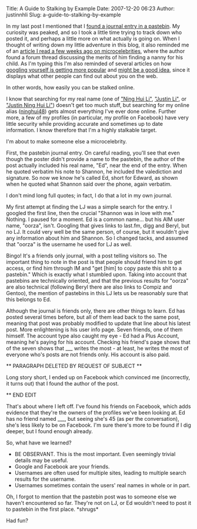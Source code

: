 Title: A Guide to Stalking by Example
Date: 2007-12-20 06:23
Author: justinnhli
Slug: a-guide-to-stalking-by-example

In my last post I mentioned that I [found a journal entry in a
pastebin](http://ninghui48.blogspot.com/2007/12/pastebins.html). My
curiosity was peaked, and so I took a little time trying to track down
who posted it, and perhaps a little more on what actually is going on.
When I thought of writing down my little adventure in this blog, it also
reminded me of an [article I read a few weeks ago on
microcelebrities](http://www.wired.com/techbiz/people/magazine/15-12/st_thompson),
where the author found a forum thread discussing the merits of him
finding a nanny for his child. As I'm typing this I'm also reminded of
several articles on how [googling yourself is getting more
popular](http://ap.google.com/article/ALeqM5gvIKnTCFibsuq70pTBwoh7YPNfaQD8TIP4SG1)
and [might be a good
idea](http://arstechnica.com/news.ars/post/20071216-googling-oneself-not-as-vain-as-you-think-say-researchers.html),
since it displays what other people can find out about you on the web.

In other words, how easily you can be stalked online.

I know that searching for my real name (one of ["Ning Hui
Li"](http://www.google.com/search?hl=en&q=%22ning%20hui%20li%22),
["Justin Li"](http://www.google.com/search?hl=en&q=%22justin%20li%22),
or ["Justin Ning Hui
Li"](http://www.google.com/search?hl=en&q=%22justin%20ning%20hui%20li%22))
doesn't get too much stuff, but searching for my online alias
([ninghui48](http://www.google.com/search?hl=en&q=ninghui48)) gets
almost everything I've ever done online. Further more, a few of my
profiles (in particular, my profile on Facebook) have very little
security while providing accurate and sometimes up to date information.
I know therefore that I'm a highly stalkable target.

I'm about to make someone else a microcelebrity.

First, the pastebin journal entry. On careful reading, you'll see that
even though the poster didn't provide a name to the pastebin, the author
of the post actually included his real name, "Ed", near the end of the
entry. When he quoted verbatim his note to Shannon, he included the
valediction and signature. So now we know he's called Ed, short for
Edward, as shown when he quoted what Shannon said over the phone, again
verbatim.

I don't mind long full quotes; in fact, I do that a lot in my own
journal.

My first attempt at finding the LJ was a simple search for the entry. I
googled the first line, then the crucial "Shannon was in love with me."
Nothing. I paused for a moment. Ed is a common name... but his AIM user
name, "oorza", isn't. Googling that gives links to last.fm, digg and
Beryl, but no LJ. It could very well be the same person, of course, but
it wouldn't give any information about him and Shannon. So I changed
tacks, and assumed that "oorza" is the username he used for LJ as well.

Bingo! It's a friends only journal, with a post telling visitors so. The
important thing to note in the post is that people should friend him to
get access, or find him through IM and "get [him] to copy paste this
shit to a pastebin." Which is exactly what I stumbled upon. Taking into
account that pastebins are technically oriented, and that the previous
results for "oorza" are also technical (following Beryl there are also
links to Compiz and Gentoo), the mention of pastebins in this LJ lets us
be reasonably sure that this belongs to Ed.

Although the journal is friends only, there are other things to learn.
Ed has posted several times before, but all of them lead back to the
same post, meaning that post was probably modified to update that line
about his latest post. More enlightening is his user info page. Seven
friends, one of them himself. The account type also caught my eye - Ed
had a Plus Account, meaning he's paying for his account. Checking his
friend's page shows that of the seven shows that \_\_\_ writes the
most - at least, he writes the most of everyone who's posts are not
friends only. His account is also paid.

\*\* PARAGRAPH DELETED BY REQUEST OF SUBJECT \*\*

Long story short, I ended up on Facebook which convinced me
(incorrectly, it turns out) that I found the author of the post.

\*\* END EDIT

That's about where I left off. I've found his friends on Facebook, which
adds evidence that they're the owners of the profiles we've been looking
at. Ed has no friend named \_\_\_, but seeing she's 45 (as per the
conversation), she's less likely to be on Facebook. I'm sure there's
more to be found if I dig deeper, but I found enough already.

So, what have we learned?

-   BE OBSERVANT. This is the most important. Even seemingly trivial
    details may be useful.
-   Google and Facebook are your friends.
-   Usernames are often used for multiple sites, leading to multiple
    search results for the username.
-   Usernames sometimes contain the users' real names in whole or in
    part.

Oh, I forgot to mention that the pastebin post was to someone else we
haven't encountered so far. They're not on LJ, or Ed wouldn't need to
post it to pastebin in the first place. \*shrugs\*

Had fun?

